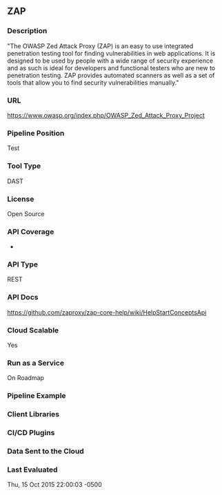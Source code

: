 ## ZAP

### Description

"The OWASP Zed Attack Proxy (ZAP) is an easy to use integrated penetration testing tool for finding vulnerabilities in web applications.
It is designed to be used by people with a wide range of security experience and as such is ideal for developers and functional testers who are new to penetration testing.
ZAP provides automated scanners as well as a set of tools that allow you to find security vulnerabilities manually."


### URL

https://www.owasp.org/index.php/OWASP_Zed_Attack_Proxy_Project

### Pipeline Position

Test

### Tool Type

DAST

### License

Open Source

### API Coverage

- 

### API Type

REST

### API Docs

https://github.com/zaproxy/zap-core-help/wiki/HelpStartConceptsApi

### Cloud Scalable

Yes

### Run as a Service

On Roadmap

### Pipeline Example



### Client Libraries



### CI/CD Plugins



### Data Sent to the Cloud



### Last Evaluated

Thu, 15 Oct 2015 22:00:03 -0500

